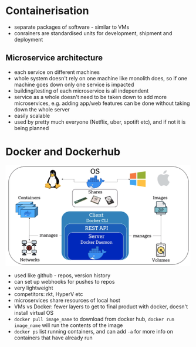 # Containerisation
- separate packages of software - similar to VMs
- conrainers are standardised units for development, shipment and deployment

## Microservice architecture
- each service on different machines
- whole system doesn't rely on one machine like monolith does, so if one machine goes down only one service is impacted
- building/testing of each microservice is all independent
- service as a whole doesn't need to be taken down to add more microservices, e.g. adding app/web features can be done without taking down the whole server
- easily scalable
- used by pretty much everyone (Netflix, uber, spotift etc), and if not it is being planned

# Docker and Dockerhub
![docker](docker.png)
- used like github - repos, version history
- can set up webhooks for pushes to repos
- very lightweight 
- competitors: rkt, HyperV etc
- microservices share resources of local host
- VMs vs Docker: fewer layers to get to final product with docker, doesn't install virtual OS
- `docker pull image_name` to download from docker hub, `docker run image_name` will run the contents of the image
- `docker ps` list running containers, and can add `-a` for more info on containers that have already run